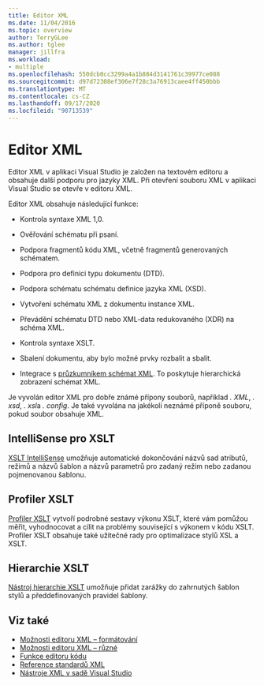 ```yaml
---
title: Editor XML
ms.date: 11/04/2016
ms.topic: overview
author: TerryGLee
ms.author: tglee
manager: jillfra
ms.workload:
- multiple
ms.openlocfilehash: 550dcb0cc3299a4a1b884d3141761c39977ce088
ms.sourcegitcommit: d97d72308ef306e7f28c3a76913caee4ff450bbb
ms.translationtype: MT
ms.contentlocale: cs-CZ
ms.lasthandoff: 09/17/2020
ms.locfileid: "90713539"
---
```

# <a name="xml-editor"></a>Editor XML

Editor XML v aplikaci Visual Studio je založen na textovém editoru a obsahuje další podporu pro jazyky XML. Při otevření souboru XML v aplikaci Visual Studio se otevře v editoru XML.

Editor XML obsahuje následující funkce:

- Kontrola syntaxe XML 1,0.

- Ověřování schématu při psaní.

- Podpora fragmentů kódu XML, včetně fragmentů generovaných schématem.

- Podpora pro definici typu dokumentu (DTD).

- Podpora schématu schématu definice jazyka XML (XSD).

- Vytvoření schématu XML z dokumentu instance XML.

- Převádění schématu DTD nebo XML-data redukovaného (XDR) na schéma XML.

- Kontrola syntaxe XSLT.

- Sbalení dokumentu, aby bylo možné prvky rozbalit a sbalit.

- Integrace s [průzkumníkem schémat XML](../xml-tools/xml-schema-explorer.md). To poskytuje hierarchická zobrazení schémat XML.

Je vyvolán editor XML pro dobře známé přípony souborů, například *. XML*, *. xsd*, *. xsl*a *. config*. Je také vyvolána na jakékoli neznámé příponě souboru, pokud soubor obsahuje XML.

## <a name="xslt-intellisense"></a>IntelliSense pro XSLT

[XSLT IntelliSense](../xml-tools/xml-editor-intellisense-features.md) umožňuje automatické dokončování názvů sad atributů, režimů a názvů šablon a názvů parametrů pro zadaný režim nebo zadanou pojmenovanou šablonu.

## <a name="xslt-profiler"></a>Profiler XSLT

[Profiler XSLT](../xml-tools/xslt-profiler.md) vytvoří podrobné sestavy výkonu XSLT, které vám pomůžou měřit, vyhodnocovat a cílit na problémy související s výkonem v kódu XSLT. Profiler XSLT obsahuje také užitečné rady pro optimalizace stylů XSL a XSLT.

## <a name="xslt-hierarchy"></a>Hierarchie XSLT

[Nástroj hierarchie XSLT](../xml-tools/walkthrough-using-xslt-hierarchy.md) umožňuje přidat zarážky do zahrnutých šablon stylů a předdefinovaných pravidel šablony.

## <a name="see-also"></a>Viz také

- [Možnosti editoru XML – formátování](../ide/reference/options-text-editor-xml-formatting.md)
- [Možnosti editoru XML – různé](../ide/reference/options-text-editor-xml-miscellaneous.md)
- [Funkce editoru kódu](../ide/writing-code-in-the-code-and-text-editor.md)
- [Reference standardů XML](/previous-versions/dotnet/netframework-4.0/ms256177(v=vs.100))
- [Nástroje XML v sadě Visual Studio](../xml-tools/xml-tools-in-visual-studio.md)